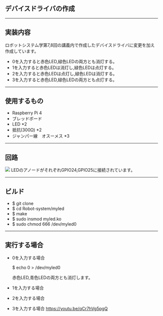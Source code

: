 ## デバイスドライバの作成
---

## 実装内容

ロボットシステム学第7,8回の講義内で作成したデバイスドライバに変更を加え作成しています。
* 0を入力すると赤色LED,緑色LEDの両方とも消灯する。
* 1を入力すると赤色LEDは消灯し,緑色LEDは点灯する。
* 2を入力すると赤色LEDは点灯し,緑色LEDは消灯する。
* 3を入力すると赤色LED,緑色LEDの両方とも点灯する。

---

## 使用するもの

* Raspberry Pi 4
* ブレッドボード
* LED *2
* 抵抗(300Ω) *2
* ジャンパー線　オスーメス *3

---

## 回路

<img src=https://user-images.githubusercontent.com/72900954/101147435-b7e58f00-365f-11eb-8fc7-64f409f82b8b.jpeg>
LEDのアノードがそれぞれGPIO24,GPIO25に接続されています。

---

## ビルド

* $ git clone 
* $ cd Robot-system/myled
* $ make
* $ sudo insmod myled.ko
* $ sudo chmod 666 /dev/myled0

---

## 実行する場合

* 0を入力する場合

  $ echo 0 > /dev/myled0
  
  赤色LED,青色LEDの両方とも消灯します。
  
* 1を入力する場合
  
* 2を入力する場合
* 3を入力する場合
https://youtu.be/qCr7hVg5pgQ
